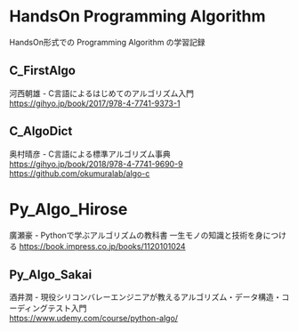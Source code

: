 # HandsOn Programming Algorithm

HandsOn形式での Programming Algorithm の学習記録  


## C_FirstAlgo

河西朝雄 - C言語によるはじめてのアルゴリズム入門  
https://gihyo.jp/book/2017/978-4-7741-9373-1  


## C_AlgoDict

奥村晴彦 - C言語による標準アルゴリズム事典  
https://gihyo.jp/book/2018/978-4-7741-9690-9  
https://github.com/okumuralab/algo-c  


# Py_Algo_Hirose

廣瀬豪 - Pythonで学ぶアルゴリズムの教科書 一生モノの知識と技術を身につける
https://book.impress.co.jp/books/1120101024  


## Py_Algo_Sakai

酒井潤 - 現役シリコンバレーエンジニアが教えるアルゴリズム・データ構造・コーディングテスト入門   
https://www.udemy.com/course/python-algo/  

